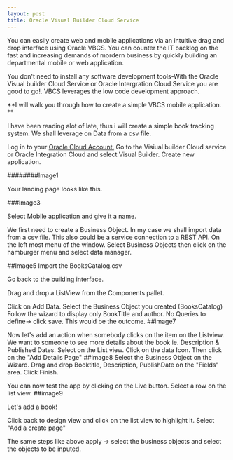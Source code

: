 ```yaml
---
layout: post
title: Oracle Visual Builder Cloud Service
---
```


You can easily create web and mobile applications via an intuitive drag and drop interface using Oracle VBCS. You can counter the IT backlog on the fast and increasing demands of mordern business by quickly building an departmental mobile or web application.

You don't need to install any software development tools-With the Oracle Visual builder Cloud Service or Oracle Intergration Cloud Service you are good to go!. 
VBCS leverages the low code development approach. 

**I will walk you through how to create a simple VBCS mobile application. **

I have been reading alot of late, thus i will create a simple book tracking system. We shall leverage on Data from a csv file.

Log in to your [Oracle Cloud Account.](https://cloud.oracle.com/home)
Go to the Visiual builder Cloud service or Oracle Integration Cloud and select Visual Builder.
Create new application.

########Image1

Your landing page looks like this. 

###image3

Select Mobile application and give it a name.

We first need to create a Business Object. In my case we shall import data from a csv file. This also could be a service connection to a REST API.
On the left most menu of the window. Select Business Objects then click on the hamburger menu and select data manager. 

##Image5
Import the BooksCatalog.csv

Go back to the building interface. 

Drag and drop a ListView from the Components pallet. 

Click on Add Data.
Select the Business Object you created (BooksCatalog) 
Follow the wizard to display only BookTitle and author. 
No Queries to define-> click save.
This would be the outcome.
##image7

Now let's add an action when somebody clicks on the item on the Listview. We want to someone to see more details about the book ie. Description & Published Dates.
Select on the List view. Click on the data Icon. Then click on the "Add Details Page"
##image8
Select the Business Object on the Wizard.
Drag and drop Booktitle, Description, PublishDate on the "Fields" area.
Click Finish.

You can now test the app by clicking on the Live button. Select a row on the list view.
##image9

Let's add a book! 

Click back to design view and click on the list view to highlight it. Select "Add a create page"

The same steps like above apply -> select the business objects and select the objects to be inputed. 








